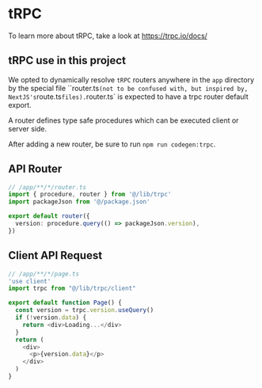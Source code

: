 # tRPC

To learn more about tRPC, take a look at <https://trpc.io/docs/>

## tRPC use in this project

We opted to dynamically resolve `tRPC` routers anywhere in the `app` directory by the special file ``router.ts` (not to be confused with, but inspired by, NextJS's `route.ts` files). `router.ts` is expected to have a trpc router default export.

A router defines type safe procedures which can be executed client or server side.

After adding a new router, be sure to run `npm run codegen:trpc`.

## API Router

```ts
// /app/**/*/router.ts
import { procedure, router } from '@/lib/trpc'
import packageJson from '@/package.json'

export default router({
  version: procedure.query(() => packageJson.version),
})
```

## Client API Request

```ts
// /app/**/*/page.ts
'use client'
import trpc from "@/lib/trpc/client"

export default function Page() {
  const version = trpc.version.useQuery()
  if (!version.data) {
    return <div>Loading...</div>
  }
  return (
    <div>
      <p>{version.data}</p>
    </div>
  )
}
```
